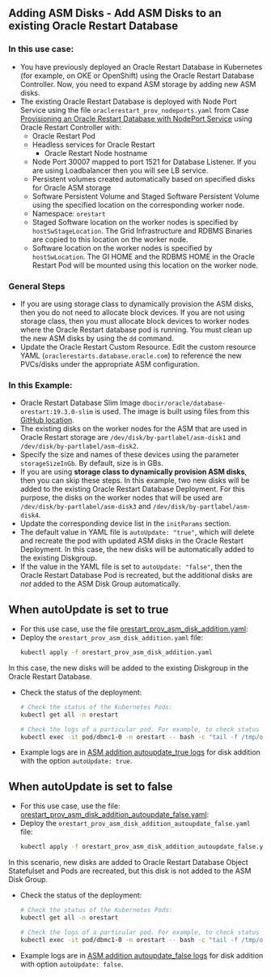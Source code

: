 ## Adding ASM Disks - Add ASM Disks to an existing Oracle Restart Database

### In this use case:

* You have previously deployed an Oracle Restart Database in Kubernetes (for example, on OKE or OpenShift) using the Oracle Restart Database Controller. Now, you need to expand ASM storage by adding new ASM disks.
* The existing Oracle Restart Database is deployed with Node Port Service using the file `oraclerestart_prov_nodeports.yaml` from Case [Provisioning an Oracle Restart Database with NodePort Service](./provisioning_oracle_restart_db_nodeport.md) using Oracle Restart Controller with:
  * Oracle Restart Pod
  * Headless services for Oracle Restart
    * Oracle Restart Node hostname
  * Node Port 30007 mapped to port 1521 for Database Listener. If you are using Loadbalancer then you will see LB service. 
  * Persistent volumes created automatically based on specified disks for Oracle ASM storage
  * Software Persistent Volume and Staged Software Persistent Volume using the specified location on the corresponding worker node.
  * Namespace: `orestart`
  * Staged Software location on the worker nodes is specified by `hostSwStageLocation`. The Grid Infrastructure and RDBMS Binaries are copied to this location on the worker node.
  * Software location on the worker nodes is specified by `hostSwLocation`. The GI HOME and the RDBMS HOME in the Oracle Restart Pod will be mounted using this location on the worker node.

### General Steps 
  * If you are using storage class to dynamically provision the ASM disks, then you do not need to allocate block devices. If you are not using storage class, then you must allocate block devices to worker nodes where the Oracle Restart database pod is running. You must clean up the new ASM disks by using the `dd` command.         
  * Update the Oracle Restart Custom Resource. Edit the custom resource YAML (`oraclerestarts.database.oracle.com`) to reference the new PVCs/disks under the appropriate ASM configuration.

### In this Example: 
  * Oracle Restart Database Slim Image `dbocir/oracle/database-orestart:19.3.0-slim` is used. The image is built using files from this [GitHub location](https://github.com/oracle/docker-images/tree/main/OracleDatabase/RAC/OracleRealApplicationClusters#building-oracle-rac-database-container-slim-image). 
  * The existing disks on the worker nodes for the ASM that are used in Oracle Restart storage are `/dev/disk/by-partlabel/asm-disk1` and `/dev/disk/by-partlabel/asm-disk2`. 
  * Specify the size and names of these devices using the parameter `storageSizeInGb`. By default, size is in GBs.
  * If you are using **storage class to dynamically provision ASM disks**, then you can skip these steps. In this example, two new disks will be added to the existing Oracle Restart Database Deployment. For this purpose, the disks on the worker nodes that will be used are `/dev/disk/by-partlabel/asm-disk3` and `/dev/disk/by-partlabel/asm-disk4`.
  * Update the corresponding device list in the `initParams` section.
  * The default value in YAML file is `autoUpdate: "true"`, which will delete and recreate the pod with updated ASM disks in the Oracle Restart Deployment. In this case, the new disks will be automatically added to the existing Diskgroup.
  * If the value in the YAML file is set to `autoUpdate: "false"`, then the Oracle Restart Database Pod is recreated, but the additional disks are _not_ added to the ASM Disk Group automatically.


## When autoUpdate is set to true
* For this use case, use the file [orestart_prov_asm_disk_addition.yaml](./orestart_prov_asm_disk_addition.yaml):
* Deploy the `orestart_prov_asm_disk_addition.yaml` file:
    ```sh
    kubectl apply -f orestart_prov_asm_disk_addition.yaml
    ```
In this case, the new disks will be added to the existing Diskgroup in the Oracle Restart Database.
* Check the status of the deployment:
    ```sh
    # Check the status of the Kubernetes Pods:
    kubectl get all -n orestart

    # Check the logs of a particular pod. For example, to check status of pod "dbmc1-0":
    kubectl exec -it pod/dbmc1-0 -n orestart -- bash -c "tail -f /tmp/orod/oracle_db_setup.log"
    ```
 * Example logs are in [ASM addition autoupdate_true logs](./logs/asm_addition_autoupdate_true.txt) for disk addition with the option `autoUpdate: true`.


## When autoUpdate is set to false
* For this use case, use the file: [orestart_prov_asm_disk_addition_autoupdate_false.yaml](./orestart_prov_asm_disk_addition_autoupdate_false.yaml):
* Deploy the `orestart_prov_asm_disk_addition_autoupdate_false.yaml` file:
    ```sh
    kubectl apply -f orestart_prov_asm_disk_addition_autoupdate_false.yaml
    ```
In this scenario, new disks are added to Oracle Restart Database Object Statefulset and Pods are recreated, but this disk is not added to the ASM Disk Group.
* Check the status of the deployment:
    ```sh
    # Check the status of the Kubernetes Pods:
    kubectl get all -n orestart

    # Check the logs of a particular pod. For example, to check status of pod "dbmc1-0":
    kubectl exec -it pod/dbmc1-0 -n orestart -- bash -c "tail -f /tmp/orod/oracle_db_setup.log"
    ```
 * Example logs are in [ASM addition autoupdate_false logs](./logs/asm_addition_autoupdate_false.txt) for disk addition with option `autoUpdate: false`.
